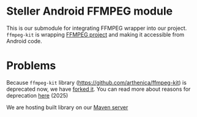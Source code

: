 # Steller Android FFMPEG module

This is our submodule for integrating FFMPEG wrapper into our project. `ffmpeg-kit` is wrapping [FFMPEG project](https://ffmpeg.org/) and making it accessible from Android code.

# Problems
Because `ffmpeg-kit` library (https://github.com/arthenica/ffmpeg-kit) is deprecated now, we have [forked it](https://github.com/xtad/ffmpeg-kit). 
You can read more about reasons for deprecation [here](https://tanersener.medium.com/saying-goodbye-to-ffmpegkit-33ae939767e1) (2025)

We are hosting built library on our [Maven server](https://reposilite.dashboards.steller.co/#/)
